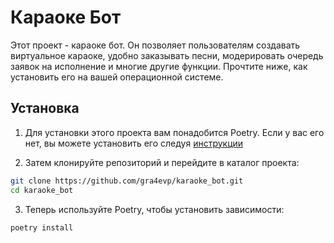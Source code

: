 # Караоке Бот

Этот проект - караоке бот.
Он позволяет пользователям создавать виртуальное караоке, удобно заказывать песни, модерировать очередь заявок на исполнение и многие другие функции. Прочтите ниже, как установить его на вашей операционной системе.

## Установка

1. Для установки этого проекта вам понадобится Poetry. Если у вас его нет, вы можете установить его следуя [инструкции](https://python-poetry.org/docs/)

2. Затем клонируйте репозиторий и перейдите в каталог проекта:
```bash
git clone https://github.com/gra4evp/karaoke_bot.git
cd karaoke_bot
```

3. Теперь используйте Poetry, чтобы установить зависимости:
```bash
poetry install
```